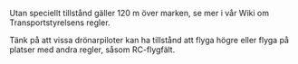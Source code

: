 ﻿Utan speciellt tillstånd gäller 120 m över marken, se mer i vår Wiki om Transportstyrelsens regler.

Tänk på att vissa drönarpiloter kan ha tillstånd att flyga högre eller flyga på platser med andra regler, såsom RC-flygfält.